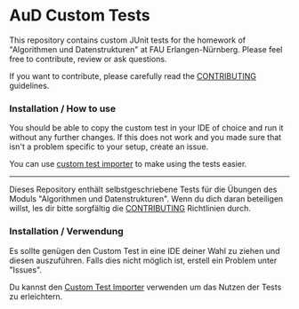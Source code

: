 # AuD Custom Tests

This repository contains custom JUnit tests for the homework of "Algorithmen
und Datenstrukturen" at FAU Erlangen-Nürnberg.
Please feel free to contribute, review or ask questions.

If you want to contribute, please carefully read the [CONTRIBUTING](https://github.com/stormofice/aud-custom-tests/blob/main/CONTRIBUTING.md) guidelines.

### Installation / How to use
You should be able to copy the custom test in your IDE of choice and run it without any further changes. If this does not work and you made sure that isn't a problem specific to your setup, create an issue.

You can use [custom test importer](https://github.com/stormofice/custom-test-import) to make using the tests easier.

---

Dieses Repository enthält selbstgeschriebene Tests für die Übungen des Moduls "Algorithmen und Datenstrukturen".
Wenn du dich daran beteiligen willst, les dir bitte sorgfältig die [CONTRIBUTING](https://github.com/stormofice/aud-custom-tests/blob/main/CONTRIBUTING.md) Richtlinien durch.

### Installation / Verwendung
Es sollte genügen den Custom Test in eine IDE deiner Wahl zu ziehen und diesen auszuführen. Falls dies nicht möglich ist, erstell ein Problem unter "Issues".

Du kannst den [Custom Test Importer](https://github.com/stormofice/custom-test-import) verwenden um das Nutzen der Tests zu erleichtern.
